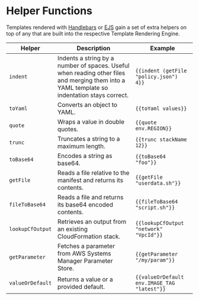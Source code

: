 # Helper Functions

Templates rendered with [Handlebars](https://handlebarsjs.com/) or
[EJS](https://ejs.co/) gain a set of extra helpers on top of any
that are built into the respective Template Rendering Engine.


| Helper           | Description                                                                                                                                 | Example                                     |
| ---------------- | ------------------------------------------------------------------------------------------------------------------------------------------- | ------------------------------------------- |
| `indent`         | Indents a string by a number of spaces. Useful when reading other files and merging them into a YAML template so indentation stays correct. | <!-- {% raw %} -->`{{indent (getFile "policy.json") 4}}`<!-- {% endraw %} --> |
| `toYaml`         | Converts an object to YAML.                                                                                                                 | <!-- {% raw %} -->`{{toYaml values}}`<!-- {% endraw %} --> |
| `quote`          | Wraps a value in double quotes.                                                                                                             | <!-- {% raw %} -->`{{quote env.REGION}}`<!-- {% endraw %} --> |
| `trunc`          | Truncates a string to a maximum length.                                                                                                     | <!-- {% raw %} -->`{{trunc stackName 12}}`<!-- {% endraw %} --> |
| `toBase64`       | Encodes a string as base64.                                                                                                                 | <!-- {% raw %} -->`{{toBase64 "foo"}}`<!-- {% endraw %} --> |
| `getFile`        | Reads a file relative to the manifest and returns its contents.                                                                             | <!-- {% raw %} -->`{{getFile "userdata.sh"}}`<!-- {% endraw %} --> |
| `fileToBase64`   | Reads a file and returns its base64 encoded contents.                                                                                       | <!-- {% raw %} -->`{{fileToBase64 "script.sh"}}`<!-- {% endraw %} --> |
| `lookupCfOutput` | Retrieves an output from an existing CloudFormation stack.                                                                                  | <!-- {% raw %} -->`{{lookupCfOutput "network" "VpcId"}}`<!-- {% endraw %} -->      |
| `getParameter`   | Fetches a parameter from AWS Systems Manager Parameter Store.                                                                               | <!-- {% raw %} -->`{{getParameter "/my/param"}}`<!-- {% endraw %} -->              |
| `valueOrDefault` | Returns a value or a provided default.                                                                                                      | <!-- {% raw %} -->`{{valueOrDefault env.IMAGE_TAG "latest"}}`<!-- {% endraw %} --> |